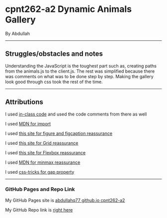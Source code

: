 # cpnt262-a2 Dynamic Animals Gallery
By Abdullah

---
## Struggles/obstacles and notes
Understanding the JavaScript is the toughest part such as, creating paths from the animals.js to the client.js.
The rest was simplified because there was comments on what was to be done step by step.
Making the gallery look good through css took the rest of the time.     

---
## Attributions
I used [in-class code](https://github.com/sait-wbdv/assessments/tree/master/cpnt262/assignment-2) and used the code comments from there as well

I used [MDN for import](https://developer.mozilla.org/en-US/docs/Web/JavaScript/Reference/Statements/import)

I used [this site for figure and figcaption reassurance](http://html5doctor.com/the-figure-figcaption-elements/)

I used [this site for Grid reassurance](https://css-tricks.com/snippets/css/complete-guide-grid/)

I used [this site for Flexbox reassurance](https://css-tricks.com/snippets/css/a-guide-to-flexbox/)

I used [MDN for minmax reassurance](https://developer.mozilla.org/en-US/docs/Web/CSS/minmax)

I used [css-tricks for gap property](https://css-tricks.com/almanac/properties/g/gap/)

---
### GitHub Pages and Repo Link
My GitHub Pages site is [abdullahq77 github.io cpnt262-a2](https://abdullahq77.github.io/cpnt262-a2/) 

My GitHub Repo link is [right here](https://github.com/abdullahq77/cpnt262-a2)
